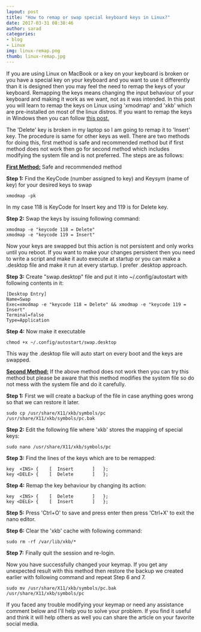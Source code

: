 ```yaml
---
layout: post
title: "How to remap or swap special keyboard keys in Linux?"
date: 2017-03-31 08:38:46
author: sarad
categories:
- blog
- Linux
img: linux-remap.png
thumb: linux-remap.jpg
---
```


If you are using Linux on MacBook or a key on your keyboard is broken or you have a special key on your keyboard and you want to use it differently than it is designed then you may feel the need to remap the keys of your keyboard. Remapping the keys means changing the input behaviour of your keyboard and making it work as we want, not as it was intended. In this post you will learn to remap the keys on Linux using 'xmodmap' and 'xkb' which are pre-installed on most of the linux distros. If you want to remap the keys in Windows then you can follow <a href="/blog/windows/remap-key-in-windows"> this post.</a>  <!--more-->

The 'Delete' key is broken in my laptop so I am going to remap it to 'Insert' key. The procedure is same for other keys as well. There are two methods for doing this, first method is safe and recommended method but if first method does not work then go for second method which includes modifying the system file and is not preferred. The steps are as follows:

<b><u>First Method:</u></b> Safe and recommended method

<b>Step 1:</b> Find the KeyCode (number assigned to key) and Keysym (name of key) for your desired keys to swap

	xmodmap -pk

In my case 118 is KeyCode for Insert key and 119 is for Delete key.

<b>Step 2:</b> Swap the keys by issuing following command:

	xmodmap -e "keycode 118 = Delete"
	xmodmap -e "keycode 119 = Insert"

Now your keys are swapped but this action is not persistent and only works until you reboot. If you want to make your changes persistent then you need to write a script and make it auto execute at startup or you can make a .desktop file and make it run at every startup. I prefer .desktop approach.

<b>Step 3:</b> Create "swap.desktop" file and put it into ~/.config/autostart with following contents in it:

	[Desktop Entry]
	Name=Swap
	Exec=xmodmap -e "keycode 118 = Delete" && xmodmap -e "keycode 119 = Insert"
	Terminal=false
	Type=Application

<b>Step 4:</b> Now make it executable

	chmod +x ~/.config/autostart/swap.desktop

This way the .desktop file will auto start on every boot and the keys are swapped.

<b><u>Second Method:</u></b> If the above method does not work then you can try this method but please be aware that this method modifies the system file so do not mess with the system file and do it carefully.

<b>Step 1:</b> First we will create a backup of the file in case anything goes wrong so that we can restore it later.

	sudo cp /usr/share/X11/xkb/symbols/pc /usr/share/X11/xkb/symbols/pc.bak

<b>Step 2:</b> Edit the following file where 'xkb' stores the mapping of special keys:

	sudo nano /usr/share/X11/xkb/symbols/pc

<b>Step 3:</b> Find the lines of the keys which are to be remapped:

	key  <INS> {	[  Insert		]	};
	key <DELE> {	[  Delete		]	};

<b>Step 4:</b> Remap the key behaviour by changing its action:

	key  <INS> {	[  Delete		]	};
	key <DELE> {	[  Insert		]	};

<b>Step 5:</b> Press 'Ctrl+O' to save and press enter then press 'Ctrl+X' to exit the nano editor.

<b>Step 6:</b> Clear the 'xkb' cache with following command:

	sudo rm -rf /var/lib/xkb/*

<b>Step 7:</b> Finally quit the session and re-login.

Now you have successfully changed your keymap. If you get any unexpected result with this method then restore the backup we created earlier with following command and repeat Step 6 and 7.

	sudo mv /usr/share/X11/xkb/symbols/pc.bak /usr/share/X11/xkb/symbols/pc

 If you faced any trouble modifying your keymap or need any assistance comment below and I'll help you to solve your problem. If you find it useful and think it will help others as well you can share the article on your favorite social media.
